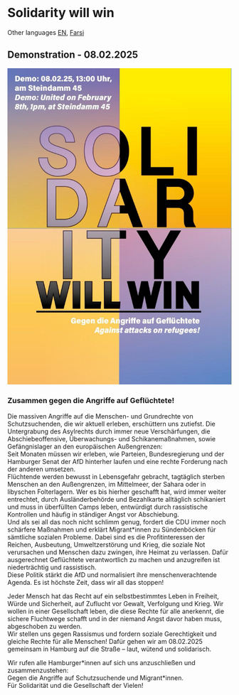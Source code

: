 <header>
  <!-- TL;DR -->
</header>

# Solidarity will win

Other languages [EN](./EN.md), [Farsi](./farsi.md)

## Demonstration - 08.02.2025

![](./plakat.jpeg)

### Zusammen gegen die Angriffe auf Geflüchtete!

Die massiven Angriffe auf die Menschen- und Grundrechte von Schutzsuchenden, die wir aktuell erleben, erschüttern uns 
zutiefst. Die Untergrabung des Asylrechts durch immer neue Verschärfungen, die Abschiebeoffensive, Überwachungs- und 
Schikanemaßnahmen, sowie Gefängnislager an den europäischen Außengrenzen: \
Seit Monaten müssen wir erleben, wie Parteien, Bundesregierung und der Hamburger Senat der AfD hinterher laufen und 
eine rechte Forderung nach der anderen umsetzen. \
Flüchtende werden bewusst in Lebensgefahr gebracht, tagtäglich sterben Menschen an den Außengrenzen, im Mittelmeer, 
der Sahara oder in libyschen Folterlagern. Wer es bis hierher geschafft hat, wird immer weiter entrechtet,
durch Ausländerbehörde und Bezahlkarte alltäglich schikaniert und muss in überfüllten Camps leben, entwürdigt durch 
rassistische Kontrollen und häufig in ständiger Angst vor Abschiebung. \
Und als sei all das noch nicht schlimm genug, fordert die CDU immer noch schärfere Maßnahmen und erklärt Migrant*innen
zu Sündenböcken für sämtliche sozialen Probleme. Dabei sind es die Profitinteressen der Reichen, Ausbeutung, 
Umweltzerstörung und Krieg, die soziale Not verursachen und Menschen dazu zwingen, ihre Heimat zu verlassen.
Dafür ausgerechnet Geflüchtete verantwortlich zu machen und anzugreifen ist niederträchtig und rassistisch. \
Diese Politik stärkt die AfD und normalisiert ihre menschenverachtende Agenda.
Es ist höchste Zeit, dass wir all das stoppen!

Jeder Mensch hat das Recht auf ein selbstbestimmtes Leben in Freiheit, Würde und Sicherheit, auf Zuflucht vor Gewalt, 
Verfolgung und Krieg. Wir wollen in einer Gesellschaft leben, die diese Rechte für alle anerkennt, die sichere 
Fluchtwege schafft und in der niemand Angst davor haben muss, abgeschoben zu werden. \
Wir stellen uns gegen Rassismus
und fordern soziale Gerechtigkeit und gleiche Rechte für alle Menschen! Dafür gehen wir am 08.02.2025 gemeinsam in 
Hamburg auf die Straße – laut, wütend und solidarisch.

Wir rufen alle Hamburger&ast;innen auf sich uns anzuschließen und zusammenzustehen: \
Gegen die Angriffe auf Schutzsuchende und Migrant&ast;innen. \
Für Solidarität und die Gesellschaft der Vielen!
